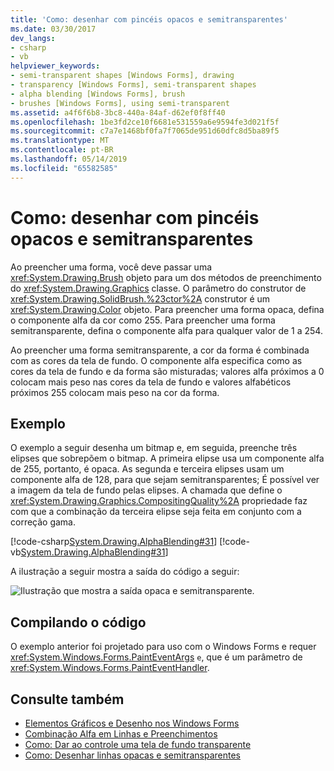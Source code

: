 ```yaml
---
title: 'Como: desenhar com pincéis opacos e semitransparentes'
ms.date: 03/30/2017
dev_langs:
- csharp
- vb
helpviewer_keywords:
- semi-transparent shapes [Windows Forms], drawing
- transparency [Windows Forms], semi-transparent shapes
- alpha blending [Windows Forms], brush
- brushes [Windows Forms], using semi-transparent
ms.assetid: a4f6f6b8-3bc8-440a-84af-d62ef0f8ff40
ms.openlocfilehash: 1be3fd2ce10f6681e531559a6e9594fe3d021f5f
ms.sourcegitcommit: c7a7e1468bf0fa7f7065de951d60dfc8d5ba89f5
ms.translationtype: MT
ms.contentlocale: pt-BR
ms.lasthandoff: 05/14/2019
ms.locfileid: "65582585"
---
```

# <a name="how-to-draw-with-opaque-and-semitransparent-brushes"></a>Como: desenhar com pincéis opacos e semitransparentes
Ao preencher uma forma, você deve passar uma <xref:System.Drawing.Brush> objeto para um dos métodos de preenchimento do <xref:System.Drawing.Graphics> classe. O parâmetro do construtor de <xref:System.Drawing.SolidBrush.%23ctor%2A> construtor é um <xref:System.Drawing.Color> objeto. Para preencher uma forma opaca, defina o componente alfa da cor como 255. Para preencher uma forma semitransparente, defina o componente alfa para qualquer valor de 1 a 254.  
  
 Ao preencher uma forma semitransparente, a cor da forma é combinada com as cores da tela de fundo. O componente alfa especifica como as cores da tela de fundo e da forma são misturadas; valores alfa próximos a 0 colocam mais peso nas cores da tela de fundo e valores alfabéticos próximos 255 colocam mais peso na cor da forma.  
  
## <a name="example"></a>Exemplo  
 O exemplo a seguir desenha um bitmap e, em seguida, preenche três elipses que sobrepõem o bitmap. A primeira elipse usa um componente alfa de 255, portanto, é opaca. As segunda e terceira elipses usam um componente alfa de 128, para que sejam semitransparentes; É possível ver a imagem da tela de fundo pelas elipses. A chamada que define o <xref:System.Drawing.Graphics.CompositingQuality%2A> propriedade faz com que a combinação da terceira elipse seja feita em conjunto com a correção gama.  

 [!code-csharp[System.Drawing.AlphaBlending#31](~/samples/snippets/csharp/VS_Snippets_Winforms/System.Drawing.AlphaBlending/CS/Class1.cs#31)]
 [!code-vb[System.Drawing.AlphaBlending#31](~/samples/snippets/visualbasic/VS_Snippets_Winforms/System.Drawing.AlphaBlending/VB/Class1.vb#31)]  

 A ilustração a seguir mostra a saída do código a seguir: 
  
 ![Ilustração que mostra a saída opaca e semitransparente.](./media/how-to-draw-with-opaque-and-semitransparent-brushes/compositingquality-ellipse-semitransparent.png)  
  
## <a name="compiling-the-code"></a>Compilando o código  
 O exemplo anterior foi projetado para uso com o Windows Forms e requer <xref:System.Windows.Forms.PaintEventArgs> `e`, que é um parâmetro de <xref:System.Windows.Forms.PaintEventHandler>.  
  
## <a name="see-also"></a>Consulte também

- [Elementos Gráficos e Desenho nos Windows Forms](graphics-and-drawing-in-windows-forms.md)
- [Combinação Alfa em Linhas e Preenchimentos](alpha-blending-lines-and-fills.md)
- [Como: Dar ao controle uma tela de fundo transparente](../controls/how-to-give-your-control-a-transparent-background.md)
- [Como: Desenhar linhas opacas e semitransparentes](how-to-draw-opaque-and-semitransparent-lines.md)
